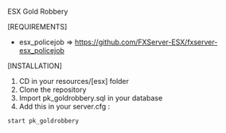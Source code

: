 ESX Gold Robbery

[REQUIREMENTS]

  * esx_policejob => https://github.com/FXServer-ESX/fxserver-esx_policejob

[INSTALLATION]

1) CD in your resources/[esx] folder
2) Clone the repository
3) Import pk_goldrobbery.sql in your database
4) Add this in your server.cfg :

```
start pk_goldrobbery
```
